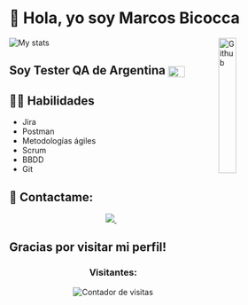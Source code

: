 # 👋 Hola, yo soy Marcos Bicocca

  <img width="25%" align="right" alt="Github" src="https://camo.githubusercontent.com/bb27b9c1df90df738e91a54665d3adb08f60583fad2f266ffbde14508e6dc918/68747470733a2f2f692e70696e696d672e636f6d2f6f726967696e616c732f65342f32362f37302f65343236373032656466383734623138316163656431653266613563366364652e676966" />
  
  ![My stats](https://github-readme-stats.vercel.app/api?username=marcosBicocca&count_private=true&show_icons=true&theme=radical)
    
<h2>
  Soy Tester QA de Argentina
  <img src="https://upload.wikimedia.org/wikipedia/commons/1/1a/Flag_of_Argentina.svg" alt="Bandera de Argentina" width="30" height="20" align="center">
</h2>

## 💪🏼 Habilidades
- Jira
- Postman
- Metodologías ágiles
- Scrum
- BBDD
- Git

## 👀 Contactame:
<p align='center'>  
  <a href="https://www.linkedin.com/in/marcos-bicocca-4b1059279/">
    <img src="https://img.shields.io/badge/linkedin-%230077B5.svg?&style=for-the-badge&logo=linkedin&logoColor=white" />
  </a>&nbsp;&nbsp;
</p>

 <h2> Gracias por visitar mi perfil!  </h2>                                                                                                                      
<div align="center">

### Visitantes:
![Contador de visitas](https://profile-counter.glitch.me/marcosBicocca/count.svg)

</div>
